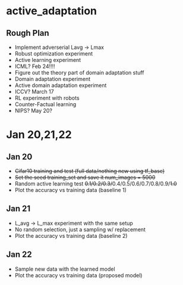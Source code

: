 # active_adaptation
## Rough Plan
- Implement adverserial Lavg -> Lmax
- Robust optimization experiment
- Active learning experiment
- ICML? Feb 24!!!!
- Figure out the theory part of domain adaptation stuff
- Domain adaptation experiment
- Active domain adaptation experiment
- ICCV? March 17
- RL experiment with robots
- Counter-Factual learning
- NIPS? May 20?

# Jan 20,21,22

## Jan 20
- <del>Cifar10 training and test (full data/nothing new using tf_base)</del>
- <del>Set the seed training_set and save it num_images = 5000</del>
- Random active learning test <del>0.1/0.2/0.3/</del>0.4/0.5/0.6/0.7/0.8/0.9/<del>1.0</del>
- Plot the accuracy vs training data (baseline 1)

## Jan 21
- L_avg -> L_max experiment with the same setup 
- No random selection, just a sampling w/ replacement
- Plot the accuracy vs training data (baseline 2)

## Jan 22
- Sample new data with the learned model
- Plot the accuracy vs training data (proposed model)
